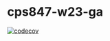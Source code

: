 # cps847-w23-ga
[![codecov](https://codecov.io/gh/miranska/cps847-w23-ga/branch/main/graph/badge.svg?token=2P8GETU5L9)](https://codecov.io/gh/miranska/cps847-w23-ga)
